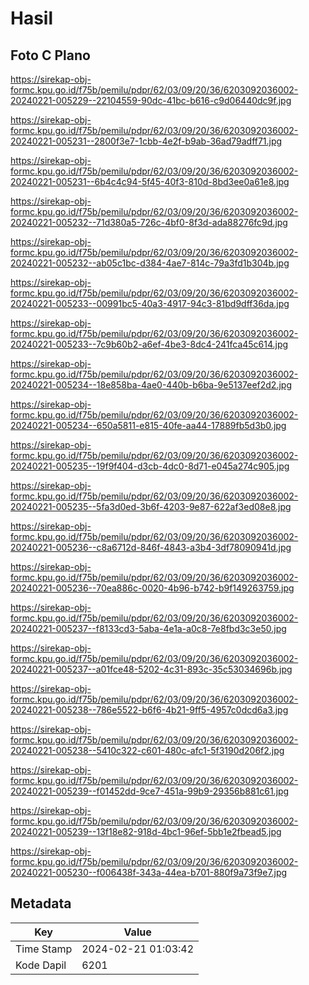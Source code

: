 # Hasil

## Foto C Plano

https://sirekap-obj-formc.kpu.go.id/f75b/pemilu/pdpr/62/03/09/20/36/6203092036002-20240221-005229--22104559-90dc-41bc-b616-c9d06440dc9f.jpg

https://sirekap-obj-formc.kpu.go.id/f75b/pemilu/pdpr/62/03/09/20/36/6203092036002-20240221-005231--2800f3e7-1cbb-4e2f-b9ab-36ad79adff71.jpg

https://sirekap-obj-formc.kpu.go.id/f75b/pemilu/pdpr/62/03/09/20/36/6203092036002-20240221-005231--6b4c4c94-5f45-40f3-810d-8bd3ee0a61e8.jpg

https://sirekap-obj-formc.kpu.go.id/f75b/pemilu/pdpr/62/03/09/20/36/6203092036002-20240221-005232--71d380a5-726c-4bf0-8f3d-ada88276fc9d.jpg

https://sirekap-obj-formc.kpu.go.id/f75b/pemilu/pdpr/62/03/09/20/36/6203092036002-20240221-005232--ab05c1bc-d384-4ae7-814c-79a3fd1b304b.jpg

https://sirekap-obj-formc.kpu.go.id/f75b/pemilu/pdpr/62/03/09/20/36/6203092036002-20240221-005233--00991bc5-40a3-4917-94c3-81bd9dff36da.jpg

https://sirekap-obj-formc.kpu.go.id/f75b/pemilu/pdpr/62/03/09/20/36/6203092036002-20240221-005233--7c9b60b2-a6ef-4be3-8dc4-241fca45c614.jpg

https://sirekap-obj-formc.kpu.go.id/f75b/pemilu/pdpr/62/03/09/20/36/6203092036002-20240221-005234--18e858ba-4ae0-440b-b6ba-9e5137eef2d2.jpg

https://sirekap-obj-formc.kpu.go.id/f75b/pemilu/pdpr/62/03/09/20/36/6203092036002-20240221-005234--650a5811-e815-40fe-aa44-17889fb5d3b0.jpg

https://sirekap-obj-formc.kpu.go.id/f75b/pemilu/pdpr/62/03/09/20/36/6203092036002-20240221-005235--19f9f404-d3cb-4dc0-8d71-e045a274c905.jpg

https://sirekap-obj-formc.kpu.go.id/f75b/pemilu/pdpr/62/03/09/20/36/6203092036002-20240221-005235--5fa3d0ed-3b6f-4203-9e87-622af3ed08e8.jpg

https://sirekap-obj-formc.kpu.go.id/f75b/pemilu/pdpr/62/03/09/20/36/6203092036002-20240221-005236--c8a6712d-846f-4843-a3b4-3df78090941d.jpg

https://sirekap-obj-formc.kpu.go.id/f75b/pemilu/pdpr/62/03/09/20/36/6203092036002-20240221-005236--70ea886c-0020-4b96-b742-b9f149263759.jpg

https://sirekap-obj-formc.kpu.go.id/f75b/pemilu/pdpr/62/03/09/20/36/6203092036002-20240221-005237--f8133cd3-5aba-4e1a-a0c8-7e8fbd3c3e50.jpg

https://sirekap-obj-formc.kpu.go.id/f75b/pemilu/pdpr/62/03/09/20/36/6203092036002-20240221-005237--a01fce48-5202-4c31-893c-35c53034696b.jpg

https://sirekap-obj-formc.kpu.go.id/f75b/pemilu/pdpr/62/03/09/20/36/6203092036002-20240221-005238--786e5522-b6f6-4b21-9ff5-4957c0dcd6a3.jpg

https://sirekap-obj-formc.kpu.go.id/f75b/pemilu/pdpr/62/03/09/20/36/6203092036002-20240221-005238--5410c322-c601-480c-afc1-5f3190d206f2.jpg

https://sirekap-obj-formc.kpu.go.id/f75b/pemilu/pdpr/62/03/09/20/36/6203092036002-20240221-005239--f01452dd-9ce7-451a-99b9-29356b881c61.jpg

https://sirekap-obj-formc.kpu.go.id/f75b/pemilu/pdpr/62/03/09/20/36/6203092036002-20240221-005239--13f18e82-918d-4bc1-96ef-5bb1e2fbead5.jpg

https://sirekap-obj-formc.kpu.go.id/f75b/pemilu/pdpr/62/03/09/20/36/6203092036002-20240221-005230--f006438f-343a-44ea-b701-880f9a73f9e7.jpg


## Metadata

| Key        | Value               |
| ---------- | ------------------- |
| Time Stamp | 2024-02-21 01:03:42 |
| Kode Dapil | 6201                |



